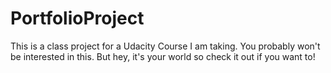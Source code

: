 # PortfolioProject
This is a class project for a Udacity Course I am taking.  You probably won't be interested in this.  But hey, it's your world so check it out if you want to!
